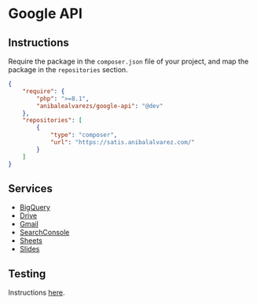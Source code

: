 # Google API

## Instructions

Require the package in the `composer.json` file of your project, and map the package in the `repositories` section.

```json
{
    "require": {
        "php": ">=8.1",
        "anibalealvarezs/google-api": "@dev"
    },
    "repositories": [
        {
            "type": "composer",
            "url": "https://satis.anibalalvarez.com/"
        }
    ]
}
```

## Services

- [BigQuery](docs/Services/BigQuery/README.md)
- [Drive](docs/Services/Drive/README.md)
- [Gmail](docs/Services/Gmail/README.md)
- [SearchConsole](docs/Services/SearchConsole/README.md)
- [Sheets](docs/Services/Sheets/README.md)
- [Slides](docs/Services/Slides/README.md)

## Testing

Instructions [here](docs/TESTS.md).